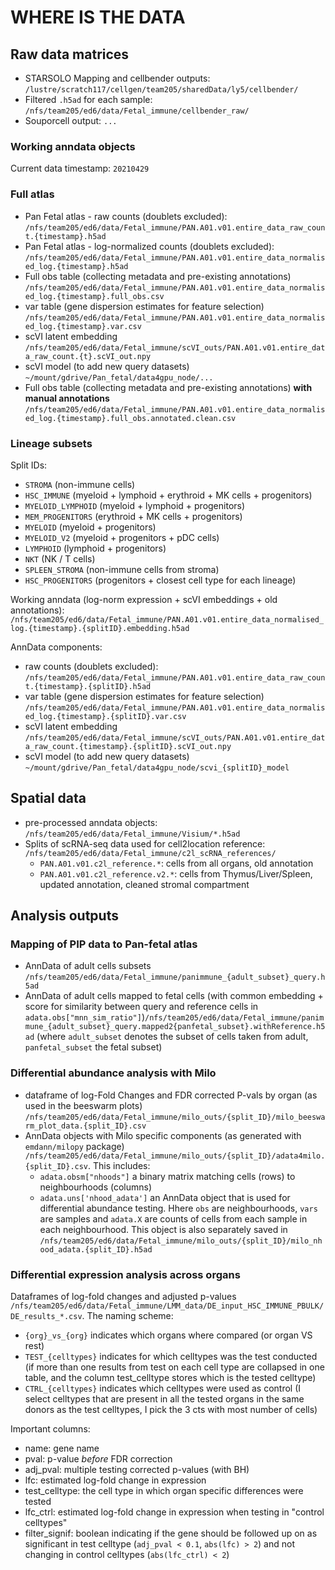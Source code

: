# WHERE IS THE DATA

## Raw data matrices
- STARSOLO Mapping and cellbender outputs: `/lustre/scratch117/cellgen/team205/sharedData/ly5/cellbender/`
- Filtered `.h5ad` for each sample: `/nfs/team205/ed6/data/Fetal_immune/cellbender_raw/`
- Souporcell output: `...`

### Working anndata objects

Current data timestamp: `20210429`

### Full atlas

- Pan Fetal atlas - raw counts (doublets excluded): `/nfs/team205/ed6/data/Fetal_immune/PAN.A01.v01.entire_data_raw_count.{timestamp}.h5ad` 
- Pan Fetal atlas - log-normalized counts (doublets excluded): `/nfs/team205/ed6/data/Fetal_immune/PAN.A01.v01.entire_data_normalised_log.{timestamp}.h5ad` 
- Full obs table (collecting metadata and pre-existing annotations) `/nfs/team205/ed6/data/Fetal_immune/PAN.A01.v01.entire_data_normalised_log.{timestamp}.full_obs.csv`
- var table (gene dispersion estimates for feature selection) `/nfs/team205/ed6/data/Fetal_immune/PAN.A01.v01.entire_data_normalised_log.{timestamp}.var.csv`
- scVI latent embedding `/nfs/team205/ed6/data/Fetal_immune/scVI_outs/PAN.A01.v01.entire_data_raw_count.{t}.scVI_out.npy` 
- scVI model (to add new query datasets) `~/mount/gdrive/Pan_fetal/data4gpu_node/...`
- Full obs table (collecting metadata and pre-existing annotations) **with manual annotations** `/nfs/team205/ed6/data/Fetal_immune/PAN.A01.v01.entire_data_normalised_log.{timestamp}.full_obs.annotated.clean.csv`

### Lineage subsets

Split IDs:
- `STROMA` (non-immune cells)
- `HSC_IMMUNE` (myeloid + lymphoid + erythroid + MK cells + progenitors)
- `MYELOID_LYMPHOID` (myeloid + lymphoid + progenitors)
- `MEM_PROGENITORS` (erythroid + MK cells + progenitors)
- `MYELOID` (myeloid + progenitors)
- `MYELOID_V2` (myeloid + progenitors + pDC cells)
- `LYMPHOID` (lymphoid + progenitors)
- `NKT` (NK / T cells)
- `SPLEEN_STROMA` (non-immune cells from stroma)
- `HSC_PROGENITORS` (progenitors + closest cell type for each lineage)

Working anndata (log-norm expression + scVI embeddings + old annotations): `/nfs/team205/ed6/data/Fetal_immune/PAN.A01.v01.entire_data_normalised_log.{timestamp}.{splitID}.embedding.h5ad` 
 
AnnData components:
- raw counts (doublets excluded): `/nfs/team205/ed6/data/Fetal_immune/PAN.A01.v01.entire_data_raw_count.{timestamp}.{splitID}.h5ad` 
- var table (gene dispersion estimates for feature selection) `/nfs/team205/ed6/data/Fetal_immune/PAN.A01.v01.entire_data_normalised_log.{timestamp}.{splitID}.var.csv`
- scVI latent embedding `/nfs/team205/ed6/data/Fetal_immune/scVI_outs/PAN.A01.v01.entire_data_raw_count.{timestamp}.{splitID}.scVI_out.npy`  
- scVI model (to add new query datasets) `~/mount/gdrive/Pan_fetal/data4gpu_node/scvi_{splitID}_model`

## Spatial data

<!-- - raw data: `/lustre/scratch117/cellgen/team205/sharedData/ed6/visium-noimage-hack` (mapped without image with a hack by `ktpolanski`) -->
- pre-processed anndata objects: `/nfs/team205/ed6/data/Fetal_immune/Visium/*.h5ad` 
- Splits of scRNA-seq data used for cell2location reference: `/nfs/team205/ed6/data/Fetal_immune/c2l_scRNA_references/`
    - `PAN.A01.v01.c2l_reference.*`: cells from all organs, old annotation
    - `PAN.A01.v01.c2l_reference.v2.*`: cells from Thymus/Liver/Spleen, updated annotation, cleaned stromal compartment

## Analysis outputs

### Mapping of PIP data to Pan-fetal atlas

- AnnData of adult cells subsets `/nfs/team205/ed6/data/Fetal_immune/panimmune_{adult_subset}_query.h5ad`
- AnnData of adult cells mapped to fetal cells (with common embedding + score for similarity between query and reference cells in `adata.obs["mnn_sim_ratio"]`)`/nfs/team205/ed6/data/Fetal_immune/panimmune_{adult_subset}_query.mapped2{panfetal_subset}.withReference.h5ad` (where `adult_subset` denotes the subset of cells taken from adult, `panfetal_subset` the fetal subset)

### Differential abundance analysis with Milo

- dataframe of log-Fold Changes and FDR corrected P-vals by organ (as used in the beeswarm plots) `/nfs/team205/ed6/data/Fetal_immune/milo_outs/{split_ID}/milo_beeswarm_plot_data.{split_ID}.csv`
- AnnData objects with Milo specific components (as generated with `emdann/milopy` package) `/nfs/team205/ed6/data/Fetal_immune/milo_outs/{split_ID}/adata4milo.{split_ID}.csv`. This includes:
    - `adata.obsm["nhoods"]` a binary matrix matching cells (rows) to neighbourhoods (columns)
    - `adata.uns['nhood_adata']` an AnnData object that is used for differential abundance testing. Hhere `obs` are neighbourhoods, `vars` are samples and `adata.X` are counts of cells from each sample in each neighbourhood. This object is also separately saved in `/nfs/team205/ed6/data/Fetal_immune/milo_outs/{split_ID}/milo_nhood_adata.{split_ID}.h5ad`

### Differential expression analysis across organs
Dataframes of log-fold changes and adjusted p-values `/nfs/team205/ed6/data/Fetal_immune/LMM_data/DE_input_HSC_IMMUNE_PBULK/DE_results_*.csv`. 
The naming scheme:
- `{org}_vs_{org}` indicates which organs where compared (or organ VS rest)
- `TEST_{celltypes}` indicates for which celltypes was the test conducted (if more than one results from test on each cell type are collapsed in one table, and the column test_celltype stores which is the tested celltype)
- `CTRL_{celltypes}` indicates which celltypes were used as control (I select celltypes that are present in all the tested organs in the same donors as the test celltypes, I pick the 3 cts with most number of cells)

Important columns:

- name: gene name
- pval: p-value _before_ FDR correction
- adj_pval: multiple testing corrected p-values (with BH)
- lfc: estimated log-fold change in expression
- test_celltype: the cell type in which organ specific differences were tested 
- lfc_ctrl: estimated log-fold change in expression when testing in "control celltypes" 
- filter_signif: boolean indicating if the gene should be followed up on as significant in test celltype (`adj_pval < 0.1`, `abs(lfc) > 2`) and not changing in control celltypes (`abs(lfc_ctrl) < 2`)
